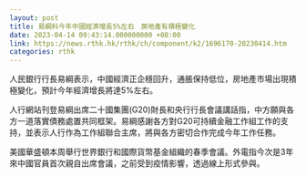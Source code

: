 ```yaml
---
layout: post
title: 易綱料今年中國經濟增長5%左右　房地產有積極變化
date: 2023-04-14 09:43:14.000000000 +08:00
link: https://news.rthk.hk/rthk/ch/component/k2/1696170-20230414.htm
categories: rthk
---
```


人民銀行行長易綱表示，中國經濟正企穩回升，通脹保持低位，房地產市場出現積極變化，預計今年經濟增長將達5%左右。

人行網站刊登易綱出席二十國集團(G20)財長和央行行長會議講話指，中方願與各方一道落實債務處置共同框架。易綱感謝各方對G20可持續金融工作組工作的支持，並表示人行作為工作組聯合主席，將與各方密切合作完成今年工作任務。

美國華盛頓本周舉行世界銀行和國際貨幣基金組織的春季會議。外電指今次是3年來中國官員首次親自出席會議，之前受到疫情影響，透過線上形式參與。
